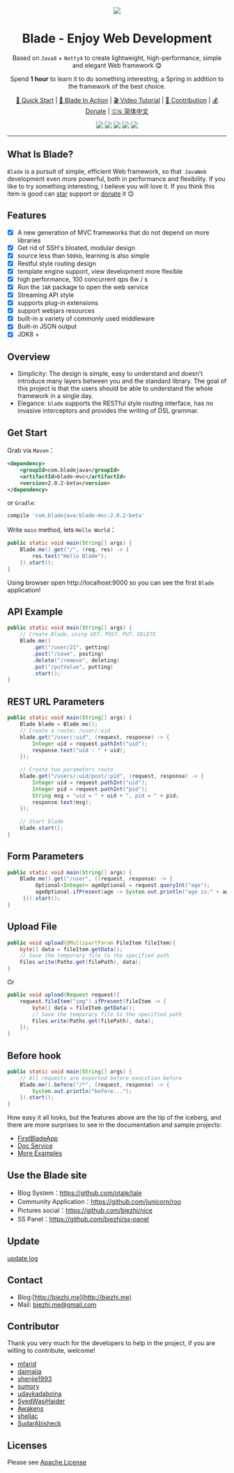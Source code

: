 <p align="center">
    <img src="https://dn-biezhi.qbox.me/LOGO_BIG.png" />
</p>
<h1 align="center">Blade - Enjoy Web Development</h1>
<p align="center">Based on <code>Java8</code> + <code>Netty4</code> to create lightweight, high-performance, simple and elegant Web framework 😋</p>
<p align="center">Spend <b>1 hour</b> to learn it to do something interesting, a Spring in addition to the framework of the best choice.</p>
<p align="center">
    <a href="" target="_blank">🐾 Quick Start</a> | 
    <a href="https://biezhi.gitbooks.io/blade-in-action" target="_blank">📘 Blade In Action</a> | 
    <a href="https://www.youtube.com/playlist?list=PLK2w-tGRdrj5TV2lxHFj8hcg4mbmRmnWX" target="_blank">🎬 Video Tutorial</a> | 
    <a href="" target="_blank">🌚 Contribution</a> | 
    <a href="" target="_blank">💰 Donate</a> |
    <a href="README_CN.md">🇨🇳 简体中文</a>
</p>
<p align="center">
    <a href="https://travis-ci.org/biezhi/blade"><img src="https://img.shields.io/travis/biezhi/blade.svg?style=flat-square"></a>
    <a href="http://codecov.io/github/biezhi/blade?branch=dev"><img src="https://img.shields.io/codecov/c/github/biezhi/blade/dev.svg?style=flat-square"></a>
    <a href="http://search.maven.org/#search%7Cga%7C1%7Cblade-mvc"><img src="https://img.shields.io/maven-central/v/com.bladejava/blade-mvc.svg?style=flat-square"></a>
    <a href="LICENSE"><img src="https://img.shields.io/badge/license-Apache%202-4EB1BA.svg?style=flat-square"></a>
    <a href="https://gitter.im/biezhi/blade"><img src="https://badges.gitter.im/biezhi/blade.svg?style=flat-square"></a>
</p>

***

## What Is Blade?

`Blade` is a pursuit of simple, efficient Web framework, so that` JavaWeb` development even more powerful, both in performance and flexibility.
If you like to try something interesting, I believe you will love it.
If you think this item is good can [star](https://github.com/biezhi/blade/stargazers) support or [donate]() it :blush:

## Features

* [x] A new generation of MVC frameworks that do not depend on more libraries
* [x] Get rid of SSH's bloated, modular design
* [x] source less than `500kb`, learning is also simple
* [x] Restful style routing design
* [x] template engine support, view development more flexible
* [x] high performance, 100 concurrent qps 6w / s
* [x] Run the `JAR` package to open the web service
* [x] Streaming API style
* [x] supports plug-in extensions
* [x] support webjars resources
* [x] built-in a variety of commonly used middleware
* [x] Built-in JSON output
* [x] JDK8 +

## Overview

* Simplicity: The design is simple, easy to understand and doesn't introduce many layers between you and the standard library. The goal of this project is that the users should be able to understand the whole framework in a single day.
* Elegance: `blade` supports the RESTful style routing interface, has no invasive interceptors and provides the writing of DSL grammar.

## Get Start

Grab via `Maven`：

```xml
<dependency>
	<groupId>com.bladejava</groupId>
	<artifactId>blade-mvc</artifactId>
	<version>2.0.2-beta</version>
</dependency>
```

or `Gradle`:

```sh
compile 'com.bladejava:blade-mvc:2.0.2-beta'
```

Write `main` method, lets `Hello World`：

```java
public static void main(String[] args) {
    Blade.me().get("/", (req, res) -> {
        res.text("Hello Blade");
    }).start();
}
```

Using browser open http://localhost:9000 so you can see the first `Blade` application!

## API Example

```java
public static void main(String[] args) {
    // Create Blade，using GET、POST、PUT、DELETE
    Blade.me()
        .get("/user/21", getting)
        .post("/save", posting)
        .delete("/remove", deleting)
        .put("/putValue", putting)
        .start();
}
```

## REST URL Parameters

```java
public static void main(String[] args) {
    Blade blade = Blade.me();
    // Create a route: /user/:uid
    blade.get("/user/:uid", (request, response) -> {
		Integer uid = request.pathInt("uid");
		response.text("uid : " + uid);
	});
	
    // Create two parameters route
    blade.get("/users/:uid/post/:pid", (request, response) -> {
		Integer uid = request.pathInt("uid");
		Integer pid = request.pathInt("pid");
		String msg = "uid = " + uid + ", pid = " + pid;
		response.text(msg);
	});
	
    // Start blade
    blade.start();
}
```

## Form Parameters

```java
public static void main(String[] args) {
    Blade.me().get("/user", ((request, response) -> {
         Optional<Integer> ageOptional = request.queryInt("age");
         ageOptional.ifPresent(age -> System.out.println("age is:" + age));
     })).start();
}
```

## Upload File

```java
public void upload(@MultipartParam FileItem fileItem){
    byte[] data = fileItem.getData();
    // Save the temporary file to the specified path
    Files.write(Paths.get(filePath), data);
}
```

Or

```java
public void upload(Request request){
    request.fileItem("img").ifPresent(fileItem -> {
        byte[] data = fileItem.getData();
        // Save the temporary file to the specified path
        Files.write(Paths.get(filePath), data);              
    });
}
```

## Before hook

```java
public static void main(String[] args) {
    // All requests are exported before execution before
    Blade.me().before("/*", (request, response) -> {
        System.out.println("before...");
    }).start();
}
```

How easy it all looks, but the features above are the tip of the iceberg, and there are more surprises to see in the documentation and sample projects:

+ [FirstBladeApp](https://github.com/bladejava/first-blade-app)
+ [Doc Service](https://github.com/biezhi/grice)
+ [More Examples](https://github.com/bladejava/blade-demos)

## Use the Blade site

+ Blog System：https://github.com/otale/tale
+ Community Application：https://github.com/junicorn/roo
+ Pictures social：https://github.com/biezhi/nice
+ SS Panel：https://github.com/biezhi/ss-panel

## Update

[update log](https://github.com/biezhi/blade/blob/master/UPDATE_LOG.md)

## Contact

- Blog:[http://biezhi.me](http://biezhi.me)
- Mail: biezhi.me@gmail.com

## Contributor

Thank you very much for the developers to help in the project, if you are willing to contribute, welcome!

- [mfarid](https://github.com/mfarid)
- [daimajia](https://github.com/daimajia)
- [shenjie1993](https://github.com/shenjie1993)
- [sumory](https://github.com/sumory)
- [udaykadaboina](https://github.com/udaykadaboina)
- [SyedWasiHaider](https://github.com/SyedWasiHaider)
- [Awakens](https://github.com/Awakens)
- [shellac](https://github.com/shellac)
- [SudarAbisheck](https://github.com/SudarAbisheck)

## Licenses

Please see [Apache License](LICENSE)
